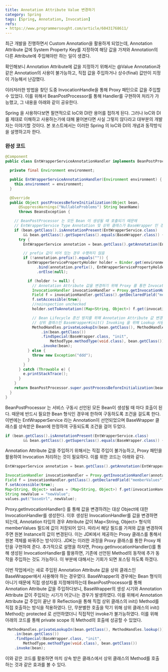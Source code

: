 ```yaml
---
title: Annotation Attribute Value 변경하기
category: Spring
tags: [Spring, Annotation, Invocation]
refs:
- https://www.programmersought.com/article/60431768611/
---
```


최근 개발을 진행하면서 Custom Annotation을 활용하게 되었는데, Annotation Attribute 값에 System Property Key를 지정하여
해당 값을 가져와 Annotation의 다른 Attribute에 주입해야만 하는 일이 생겼다.

확인해보니 Annotation Attribute에 값을 지정하기 위해서는 @Value Annotation과 같은 Annotation의 사용이 불가능하고,
직접 값을 주입하거나 상수(final) 값만이 지정이 가능해서 난감했다.

이러저러한 방법을 찾던 도중 InvocationHandle을 통해 Proxy 패턴으로 값을 주입할 수 있었다.
이를 위해서 BeanPostProcessor를 통해 Handler를 구현하여 처리가 가능했고, 그 내용을 아래와 같이 공유한다.

Spring 을 사용하다보면 필연적으로 IoC와 DI란 용어를 접하게 된다.
그러나 IoC와 DI를 제대로 이해하고 사용하는가에 대해 물어본다면 사실 그렇지 않다라고 대부분의 개발자는 이야기할 것이다.
본 포스트에서는 이러한 Spring 의 IoC와 DI의 개념과 동작방식을 설명하고자 한다.

### 완성 코드
```java
@Component
public class EntWrapperServiceAnnotationHandler implements BeanPostProcessor {

  private final Environment environment;

  public EntWrapperServiceAnnotationHandler(Environment environment) {
    this.environment = environment;
  }

  @Override
  public Object postProcessBeforeInitialization(Object bean,
      @SuppressWarnings("NullableProblems") String beanName)
      throws BeansException {

    // BeanPostProcessor 는 모든 Bean 이 생성될 때 호출되기 때문에
    // EntWrapperService Type Annotation 및 상위 클래스가 BaseWrapper 인 경우에만 수행되도록 조건 처리
    if (bean.getClass().isAnnotationPresent(EntWrapperService.class)
        && bean.getClass().getSuperclass().equals(BaseWrapper.class)) {
      try {
        EntWrapperService annotation = bean.getClass().getAnnotation(EntWrapperService.class);

        // prefix 값이 비어 있는 경우 수행하지 않음
        if (!annotation.prefix().equals("")) {
          EntWrapperServicePropertyHolder holder = Binder.get(environment)
              .bind(annotation.prefix(), EntWrapperServicePropertyHolder.class)
              .orElse(null);

          if (holder != null) {
            // Annotation Attribute 값을 변경하기 위해 Proxy 를 통한 Invocation 처리
            InvocationHandler invocationHandler = Proxy.getInvocationHandler(annotation);
            Field f = invocationHandler.getClass().getDeclaredField("memberValues");
            f.setAccessible(true);
            //noinspection unchecked
            holder.setToAnnotation((Map<String, Object>) f.get(invocationHandler));

            // Bean Lifecycle 혼선 방지를 위해 Annotation Attribute 값 변경 후 직접 Bean Init 수행
            // 상위 클래스인 BaseWrapper#init() Invoking 을 위해 Lookup 사용
            MethodHandles.privateLookupIn(bean.getClass(), MethodHandles.lookup())
                .in(bean.getClass())
                .findSpecial(BaseWrapper.class, "init",
                    MethodType.methodType(void.class), bean.getClass())
                .invoke(bean);
          } else {
            throw new Exception("ddd");
          }
        }
      } catch (Throwable e) {
        e.printStackTrace();
      }
    }
    return BeanPostProcessor.super.postProcessBeforeInitialization(bean, beanName);
  }
}
```

BeanPostProcessor 는 서비스 구동시 선언된 모든 Bean이 생성될 때 마다 호출이 된다.
때문에 반드시 필요한 Bean 형식인 경우에 한하여 구동하도록 조건을 걸도록 한다. 이번에는 EntWrapperService 라는 Annotation이 선언되었으며
BaseWrapper 클래스를 상속받은 Bean에 한정하여 구동되도록 조건을 걸어 두었다.
```java
if (bean.getClass().isAnnotationPresent(EntWrapperService.class)
        && bean.getClass().getSuperclass().equals(BaseWrapper.class)) { }
```

Annotation Attribute 값을 주입하기 위해서는 직접 주입이 불가능하고, Proxy 패턴을 활용하여
Invocation 처리하는 것이 필요하다. 이를 위한 코드는 아래와 같다.
```java
EntWrapperService annotation = bean.getClass().getAnnotation(EntWrapperService.class);

InvocationHandler invocationHandler = Proxy.getInvocationHandler(annotation);
Field f = invocationHandler.getClass().getDeclaredField("memberValues");
f.setAccessible(true);
Map<String, Object> values = (Map<String, Object>) f.get(invocationHandler);
String newValue = "newValue";
values.put("baseUrl", newValue);
```

Proxy.getInvocationHandler() 를 통해 값을 변경하려는 대상 Object에 대한 InvocationHandler를 생성한다. 
이후 생성된 InvocationHandler를 값을 변경하면 되는데, Annotation 타입의 경우 Attribute 값이 Map<String, Object> 형식의
memberValues 필드에 값이 저장되어 있다. 따라서 해당 필드를 가져와 값을 변경하여 주면 원본 Instance의 값이 변경된다.
이는 JDK에서 제공하는 Proxy 클래스를 통해서 원본 객체를 바꿔주는 방식이다. JDK는 이러한 과정을 Proxy 클래스를 통한 Proxy 패턴을 구현하여 준다.
추가적으로 설명을 하자면, Proxy.getInvocationHandler()를 통해 생성된 InvocationHandler를 활용하면, 기존에 선언된
Method의 동작에 추가 동작을 주입하는 것도 가능하다. 이 부분에 대해서는 기회가 되면 포스팅 하도록 하겠다.

이번 작업에서는 새로 주입된 Annotation Attribute 값을 상위 클래스인 BaseWrapper에서 사용해야 하는 경우였다.
BaseWrapper의 경우에는 Bean 형식이 아니기 때문에 직접 생성자를 지정해야하는데 BeanPostProcessor를 통해 Annotation Attribute 값을
주입하다보니, BaseWrapper의 생성 시기와 Annotation Attribute 값이 주입되는 시기가 어긋나는 경우가 발생하였다.
이를 위해서 Annotation Attribute 값 주입이 끝난 후 Reflection을 통해 직접 상위 클래스의 init() Method를 직접 호출하는 방식을
적용하였다. 단, 무분별한 호출을 막기 위해 상위 클래스의 init() Method는 protected 로 선언하였더니 직접적인 invoke가 불가능하였다.
이를 위해 아래의 코드를 통해 private scope 의 Method의 호출에 성공할 수 있었다.
```java
 MethodHandles.privateLookupIn(bean.getClass(), MethodHandles.lookup())
    .in(bean.getClass())
    .findSpecial(BaseWrapper.class, "init",
        MethodType.methodType(void.class), bean.getClass())
    .invoke(bean);
```
이와 같은 코드를 활용하면 마치 상속 받은 클래스에서 상위 클래스의 Method를 호출하는 것과 같은 효과를 볼 수 있다.